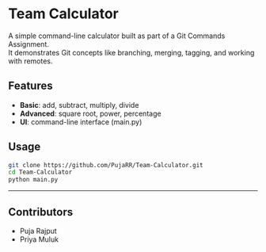 # Team Calculator

A simple command-line calculator built as part of a Git Commands Assignment.  
It demonstrates Git concepts like branching, merging, tagging, and working with remotes.

## Features
- **Basic**: add, subtract, multiply, divide  
- **Advanced**: square root, power, percentage  
- **UI**: command-line interface (main.py)

## Usage
```bash
git clone https://github.com/PujaRR/Team-Calculator.git
cd Team-Calculator
python main.py
```

---

## Contributors
- Puja Rajput
- Priya Muluk
